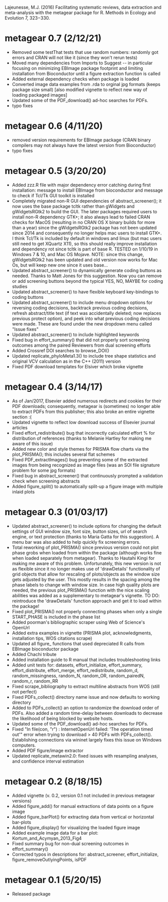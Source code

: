 Lajeunesse, M.J. (2016) Facilitating systematic reviews, data extraction and meta-analysis with the metagear package for R. Methods in Ecology and Evolution 7, 323−330.

# metagear 0.7 (2/12/21)

* Removed some testThat tests that use random numbers: randomly got errors and CRAN will not like it (since they won't rerun tests)
* Moved many dependencies from Imports to Suggest -- in particular focusing on minimizing EBImage package footprint and limiting installation from Bioconductor until a figure extraction function is called
* Added external dependency checks when package is loaded
* Converted image data examples from .rda to orginal jpg formats (keeps package size small) [also modified vignette to reflect new way of loading packaged images]
* Updated some of the PDF_download() ad-hoc searches for PDFs.
* typo fixes


# metagear 0.6 (4/11/20)

* removed version requirements for EBImage package (CRAN binary compilers may not always have the latest version from Bioconductor)
* typo fixes


# metagear 0.5 (3/20/20)

* Added zzz.R file with major dependency error catching during first installation: message to install EBImage from bioconductor and message to check if Tcl/Tk GUI toolkit is installed
* Completely migrated non-R GUI dependencies of abstract_screener(); it now uses the base package tcltk rather than gWidgets and gWidgetsRGtk2 to build the GUI. The later packages required users to install non-R dependency GTK+; it also always lead to failed CRAN checks for MacOS (resulting in no CRAN OS X binary builds for more than a year) since the gWidgetsRGtk2 package has not been updated since 2014 and consequently no longer helps mac users to install GTK+. I think Tcl/Tk is included by default in windows and linux (but mac users still need to get XQuartz X11), so this should really improve installation and dependency rot since tcltk is part of base R. TESTED on 1/10/19 in Windows 7 & 10, and Mac OS Mojave. NOTE: since this change, gWidgetsRGtk2 has been updated and old version now works for Mac Os, but will keep new one since it uses base...   
* Updated abstract_screener() to dynamically generate coding buttons as needed. Thanks to Matt Jones for this suggestion. Now you can remove or add screening buttons beyond the typical YES, NO, MAYBE for coding studies
* Updated abstract_screener() to have flexible keyboard key-bindings to coding buttons
* Updated abstract_screener() to include menu dropdown options for reversing coding decisions, backtrack previous coding decisions, refresh abstract/title text (if text was accidentally deleted; now replaces previous protect option), and peek into what previous coding decisions were made. These are found under the new dropdown menu called "Issue fixes"
* Updated abstract_screener() to include highlighted keywords 
* Fixed bug in effort_summary() that did not properly sort screening outcomes among the paired Reviewers from dual screening efforts
* Added Crossref DOI searches to browse_DOI()
* Updated replicate_phyloMeta1.3() to include tree shape statistics and original VCV calculation as in the C++ (2011) version
* Fixed PDF download templates for Elsiver which broke vignette


# metagear 0.4 (3/14/17)

* As of Jan/2017, Elsevier added numerous redirects and cookies for their PDF downloads; consequently, metagear is (sometimes) no longer able to extract PDFs from this publisher; this also broke an entire vignette section :(
* Updated vignette to reflect low download success of Elsevier journal articles
* Fixed effort_redistribute() bug that incorrectly calculated effort % for distribution of references (thanks to Melanie Hartley for making me aware of this issue)
* Added new color and style themes for PRISMA flow charts via the plot_PRISMA(); this includes several flat schemes
* Fixed PDF_extractImages() bug preventing some of the extracted images from being recognized as image files (was an SOI file signature problem for some jpg formats)
* Fixed bug in abstract_screener() that continuously prompted a validation check when screening abstracts
* Added figure_split() to automatically split-up a figure image with multiple inlaid plots


# metagear 0.3 (01/03/17)

* Updated abstract_screener() to include options for changing the default settings of GUI window size, font size, button sizes, url of search engine, or text protection (thanks to Maria Gatta for this suggestion). A menu bar was also added to help quickly fix screening errors.
* Total reworking of plot_PRISMA() since previous version could not plot phase grobs when loaded from within the package (although works fine when loaded separately from metagear). Thanks to Hautahi Kingi for making me aware of this problem.  Unfortunately, this new version is not as flexible since it no longer makes use of 'drawDetails' functionality of grid objects that allow for rescaling of plots/objects as the window size gets adjusted by the user.  This mostly results in the spacing among the phase labels to change with window size.  In case high quality plots are needed, the previous plot_PRISMA() function with the nice scaling abilities was added as a supplementary to metagear's vignette.  TO DO: reintroduce the 'drawDetails' function approach and get it to load within the package!
* Fixed plot_PRISMA() not properly connecting phases when only a single START_PHASE is included in the phase list  
* Added poorman's bibliographic scraper using Web of Science's OpenUrl
* Added extra examples in vignette (PRISMA plot, acknowledgments, installation tips, WOS citations scrape)
* Updated all figure_ functions that used depreciated R calls from EBImage bioconductor package
* Added Chachi tribute
* Added installation guide to R manual that includes troubleshooting links
* Added unit tests for: datasets, effort_initialize, effort_summary, effort_distribute, effort_merge, effort_redistribute, random_d, random_missingness, random_N, random_OR, random_pairedN, random_r, random_RR
* Fixed scrape_bibliography to extract multiline abstracts from WOS (still not perfect)
* Fixed PDFs_collect() directory name issue and now defaults to working directory
* Added to PDFs_collect() an option to randomize the download order of PDFs. Also added a random time-delay between downloads to decrease the likelihood of being blocked by website hosts.   
* Updated some of the PDF_download() ad-hoc searches for PDFs.
* Fixed "In file(con, "r") : InternetOpenUrl failed: 'The operation timed out'" error when trying to download > 40 PDFs with PDFs_collect(). Establishing connections via wininet largely fixes this issue on Windows computers. 
* Added PDF figure/image extractor
* Updated replicate_metawin2.0: fixed issues with resampling analyses, and confidence interval estimation


# metagear 0.2 (8/18/15)

* Added vignette (v. 0.2, version 0.1 not included in previous metagear versions)
* Added figure_add() for manual extractions of data points on a figure image
* Added figure_barPlot() for extracting data from vertical or horizontal bar-plots
* Added figure_display() for visualizing the loaded figure image
* Added example image data for a bar plot: Kortum_and_Acymyan_2013_Fig4
* Fixed summary bug for non-dual screening outcomes in effort_summary()
* Corrected typos in descriptions for: abstract_screener, effort_initialize, figure_removeOutlyingPoints, isPDF


# metagear 0.1 (5/20/15)

* Released package
